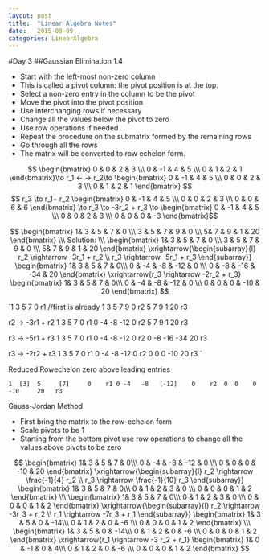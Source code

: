```yaml
---
layout: post
title:  "Linear Algebra Notes"
date:   2015-09-09
categories: LinearAlgebra
---
```

#Day 3
##Gaussian Elimination 1.4

- Start with the left-most non-zero column
- This is called a pivot column: the pivot position is at the top.
- Select a non-zero entry in the column to be the pivot
- Move the pivot into the pivot position
- Use interchanging rows if necessary
- Change all the values below the pivot to zero
- Use row operations if needed
- Repeat the procedure on the submatrix formed by the remaining rows 
- Go through all the rows
- The matrix will be converted to row echelon form.

$$ \begin{bmatrix} 0 & 0 & 2 & 3 \\\ 0 & -1 & 4 & 5 \\\ 0 & 1 & 2 & 1 \end{bmatrix}\to r_1 <- -> r_2\to \begin{bmatrix} 0 & -1 & 4 & 5 \\\ 0 & 0 & 2 & 3 \\\ 0 & 1 & 2 & 1 \end{bmatrix} $$
$$ r_3 \to r_1+ r_2 \begin{bmatrix} 0 & -1 & 4 & 5 \\\ 0 & 0 & 2 & 3 \\\ 0 & 0 & 6 & 6 \end{bmatrix} \to r_3 \to -3r_2 + r_3 \to \begin{bmatrix} 0 & -1 & 4 & 5 \\\ 0 & 0 & 2 & 3 \\\ 0 & 0 & 0 & -3 \end{bmatrix}$$



$$ \begin{bmatrix} 1& 3 & 5 & 7 & 0 \\\ 3 & 5 & 7 & 9 & 0 \\\ 5& 7 & 9 & 1 & 20 \end{bmatrix} \\\
Solution: \\\
\begin{bmatrix} 1& 3 & 5 & 7 & 0 \\\ 3 & 5 & 7 & 9 & 0 \\\ 5& 7 & 9 & 1 & 20 \end{bmatrix} 
\xrightarrow{\begin{subarray}{l} r_2 \rightarrow -3r_1 + r_2 \\ r_3 \rightarrow -5r_1 + r_3 \end{subarray}} 
\begin{bmatrix}
1& 3 & 5 & 7 & 0\\\
0 & -4 & -8 & -12 & 0 \\\
0 & -8 & -16 & -34 & 20
\end{bmatrix}
\xrightarrow{r_3 \rightarrow -2r_2 + r_3}
\begin{bmatrix}
1& 3 & 5 & 7 & 0\\\
0 & -4 & -8 & -12 & 0 \\\
0 & 0 & 0 & -10 & 20
\end{bmatrix}
$$

`1 3 5 7 0 	r1 //first is already 1
3 5 7 9 0 	r2
5 7 9 1 20 	r3

r2 -> -3r1 +  r2 
1  3  5  7  0 	r1
0 -4 -8 -12 0  r2 
5 7 9 1 20 		r3

r3 -> -5r1 +  r3
1  3  5     7   0 	r1
0 -4 -8   -12  0  r2 
0 -8 -16 -34 20 r3 

r3 -> -2r2 + r3
1  3  5     7   0 	r1
0 -4 -8   -12  0  r2 
0  0  0    -10  20 r3 `

Reduced Rowechelon 
zero above leading entries

`1  [3]  5     [7]     0 	r1
0 -4   -8   [-12]    0    r2 
0  0    0    -10     20   r3 `

Gauss-Jordan Method

- First bring the matrix to the row-echelon form
- Scale pivots to be 1 
- Starting from the bottom pivot use row  operations to change all the values above pivots to be zero  

$$ \begin{bmatrix} 1& 3 & 5 & 7 & 0\\\ 0 & -4 & -8 & -12 & 0 \\\ 0 & 0 & 0 & -10 & 20 \end{bmatrix}
\xrightarrow{\begin{subarray}{l} r_2 \rightarrow \frac{-1}{4} r_2 \\ r_3 \rightarrow \frac{-1}{10} r_3 \end{subarray}}
\begin{bmatrix}
1& 3 & 5 & 7 & 0\\\
0 & 1 & 2 & 3 & 0 \\\
0 & 0 & 0 & 1 & 2 \end{bmatrix} \\\
\begin{bmatrix} 1& 3 & 5 & 7 & 0\\\ 0 & 1 & 2 & 3 & 0 \\\ 0 & 0 & 0 & 1 & 2 \end{bmatrix}
\xrightarrow{\begin{subarray}{l} r_2 \rightarrow -3r_3 + r_2 \\ r_1 \rightarrow -7r_3 + r_1 \end{subarray}}
\begin{bmatrix}
1& 3 & 5 & 0 & -14\\\
0 & 1 & 2 & 0 & -6 \\\
0 & 0 & 0 & 1 & 2
\end{bmatrix} \\\
\begin{bmatrix}
1& 3 & 5 & 0 & -14\\\
0 & 1 & 2 & 0 & -6 \\\
0 & 0 & 0 & 1 & 2
\end{bmatrix}
\xrightarrow{r_1 \rightarrow -3 r_2 + r_1}
\begin{bmatrix} 1& 0 & -1 & 0 & 4\\\ 0 & 1 & 2 & 0 & -6 \\\ 0 & 0 & 0 & 1 & 2 \end{bmatrix} $$








